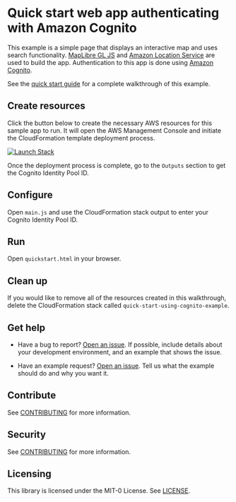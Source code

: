 # Quick start web app authenticating with Amazon Cognito

This example is a simple page that displays an interactive map and uses search functionality. [MapLibre GL JS](https://maplibre.org/maplibre-gl-js-docs/api/) and [Amazon Location
Service](https://aws.amazon.com/location) are used to build the app. Authentication to this app is done using [Amazon Cognito](https://aws.amazon.com/cognito/).

See the [quick start guide](https://docs.aws.amazon.com/location/latest/developerguide/getting-started.html) for a complete walkthrough of this example.

## Create resources

Click the button below to create the necessary AWS resources for this sample app to run. It will open the AWS Management Console and initiate the CloudFormation template deployment process.

[![Launch Stack](https://amazon-location-cloudformation-templates.s3.us-west-2.amazonaws.com/cfn-launch-stack-button.svg)](https://console.aws.amazon.com/cloudformation/home?#/stacks/quickcreate?stackName=quick-start-using-cognito-example&templateURL=https://amazon-location-cloudformation-templates.s3.us-west-2.amazonaws.com/samples/web-js-quick-start-using-cognito/template.yml)

Once the deployment process is complete, go to the `Outputs` section to get the Cognito Identity Pool ID.

## Configure

Open `main.js` and use the CloudFormation stack output to enter your Cognito Identity Pool ID.

## Run

Open `quickstart.html` in your browser.

## Clean up

If you would like to remove all of the resources created in this walkthrough, delete the CloudFormation stack called `quick-start-using-cognito-example`.

## Get help

- Have a bug to report? [Open an issue](https://github.com/aws-geospatial/amazon-location-samples-js/issues/new). If possible, include details about your development environment, and an example that shows the issue.

- Have an example request? [Open an issue](https://github.com/aws-geospatial/amazon-location-samples-js/issues/new). Tell us what the example should do and why you want it.

## Contribute

See [CONTRIBUTING](../CONTRIBUTING.md) for more information.

## Security

See [CONTRIBUTING](../CONTRIBUTING.md#security-issue-notifications) for more information.

## Licensing

This library is licensed under the MIT-0 License. See [LICENSE](../LICENSE).
